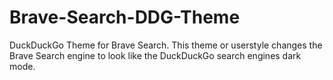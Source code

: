 # Brave-Search-DDG-Theme
DuckDuckGo Theme for Brave Search. This theme or userstyle changes the Brave Search engine to look like the DuckDuckGo search engines dark mode.
